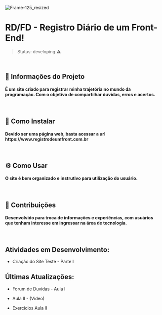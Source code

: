 ![Frame-125_resized](https://github.com/domingosvinny/Aulas_campinho/assets/160977762/9dbf4565-06b8-497f-b4d5-b8cf5d160bc3)

<h1> RD/FD - Registro Diário de um Front-End! </h1>

> Status: developing ⚠️
<br>

## 📝 Informações do Projeto
<h4>É um site criado para registrar minha trajetória no mundo da programação. Com o objetivo de compartilhar duvidas, erros e acertos. <h4/>
<br>

## 🧰 Como Instalar 
<h4> Devido ser uma página web, basta acessar a url https://www.registrodeumfront.com.br <h4/>
<br>
 
## ⚙️ Como Usar
<h4>O site é bem organizado e instrutivo para utilização do usuário.<h4/>
<br>

 ## 💼 Contribuições
 <h4>Desenvolvido para troca de informações e experiências, com usuários que tenham interesse em ingressar na área de tecnologia. <h4/>
 <br>


## Atividades em Desenvolvimento:
* Criação do Site Teste - Parte I

## Últimas Atualizações:
 + Forum de Duvidas - Aula I
 * Aula II - (Video)
 + Exercicios Aula II

<!---
domingosvinny/domingosvinny is a ✨ special ✨ repository because its `README.md` (this file) appears on your GitHub profile.
You can click the Preview link to take a look at your changes.
--->
